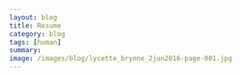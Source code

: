 ```yaml
---
layout: blog
title: Resume
category: blog
tags: [human]  
summary: 
image: /images/blog/lycette_brynne_2jun2016-page-001.jpg
---
```

